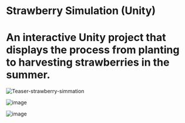 # Strawberry Simulation (Unity)
# An interactive Unity project that displays the process from planting to harvesting strawberries in the summer.

![Teaser-strawberry-simmation](https://user-images.githubusercontent.com/81301569/193419956-bf90538a-7ec3-451a-9b59-e5a12f0e4da4.png)

![image](https://user-images.githubusercontent.com/81301569/193420090-0cd8f7a8-9b76-45f3-a0b5-551310e43852.png)

![image](https://user-images.githubusercontent.com/81301569/193420137-a4e38564-d989-4840-89ef-3b18bb09fb85.png)
